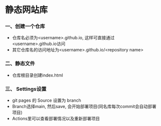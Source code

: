 # 静态网站库
### 一、创建一个仓库
- 仓库名必须为\<username>.github.io, 这样可直接通过\<username>.github.io访问
- 其它仓库名的访问地址为\<username>.github.io/\<repository name>
### 二、静态文件
- 仓库根目录创建index.html
### 三、 Settings设置
- git pages 的 Source 设置为 branch
- Branch选择main, 然后save, 会开始部署项目(同名库每次commit会自动部署项目)
- Actions里可以查看部署情况以及重新部署项目
